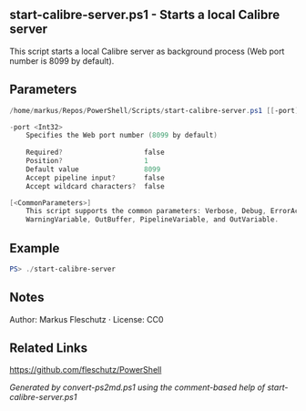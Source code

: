 ## start-calibre-server.ps1 - Starts a local Calibre server

This script starts a local Calibre server as background process (Web port number is 8099 by default).

## Parameters
```powershell
/home/markus/Repos/PowerShell/Scripts/start-calibre-server.ps1 [[-port] <Int32>] [<CommonParameters>]

-port <Int32>
    Specifies the Web port number (8099 by default)
    
    Required?                    false
    Position?                    1
    Default value                8099
    Accept pipeline input?       false
    Accept wildcard characters?  false

[<CommonParameters>]
    This script supports the common parameters: Verbose, Debug, ErrorAction, ErrorVariable, WarningAction, 
    WarningVariable, OutBuffer, PipelineVariable, and OutVariable.
```

## Example
```powershell
PS> ./start-calibre-server

```

## Notes
Author: Markus Fleschutz · License: CC0

## Related Links
https://github.com/fleschutz/PowerShell

*Generated by convert-ps2md.ps1 using the comment-based help of start-calibre-server.ps1*
